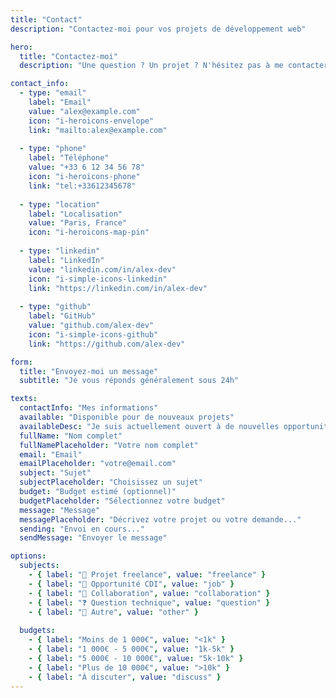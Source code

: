 ```yaml
---
title: "Contact"
description: "Contactez-moi pour vos projets de développement web"

hero:
  title: "Contactez-moi"
  description: "Une question ? Un projet ? N'hésitez pas à me contacter !"

contact_info:
  - type: "email"
    label: "Email"
    value: "alex@example.com"
    icon: "i-heroicons-envelope"
    link: "mailto:alex@example.com"
    
  - type: "phone" 
    label: "Téléphone"
    value: "+33 6 12 34 56 78"
    icon: "i-heroicons-phone"
    link: "tel:+33612345678"
    
  - type: "location"
    label: "Localisation"
    value: "Paris, France"
    icon: "i-heroicons-map-pin"
    
  - type: "linkedin"
    label: "LinkedIn"
    value: "linkedin.com/in/alex-dev"
    icon: "i-simple-icons-linkedin"
    link: "https://linkedin.com/in/alex-dev"
    
  - type: "github"
    label: "GitHub"
    value: "github.com/alex-dev"
    icon: "i-simple-icons-github"
    link: "https://github.com/alex-dev"

form:
  title: "Envoyez-moi un message"
  subtitle: "Je vous réponds généralement sous 24h"

texts:
  contactInfo: "Mes informations"
  available: "Disponible pour de nouveaux projets"
  availableDesc: "Je suis actuellement ouvert à de nouvelles opportunités freelance ou CDI."
  fullName: "Nom complet"
  fullNamePlaceholder: "Votre nom complet"
  email: "Email"
  emailPlaceholder: "votre@email.com"
  subject: "Sujet"
  subjectPlaceholder: "Choisissez un sujet"
  budget: "Budget estimé (optionnel)"
  budgetPlaceholder: "Sélectionnez votre budget"
  message: "Message"
  messagePlaceholder: "Décrivez votre projet ou votre demande..."
  sending: "Envoi en cours..."
  sendMessage: "Envoyer le message"

options:
  subjects:
    - { label: "💼 Projet freelance", value: "freelance" }
    - { label: "🏢 Opportunité CDI", value: "job" }
    - { label: "🤝 Collaboration", value: "collaboration" }
    - { label: "❓ Question technique", value: "question" }
    - { label: "💬 Autre", value: "other" }
  
  budgets:
    - { label: "Moins de 1 000€", value: "<1k" }
    - { label: "1 000€ - 5 000€", value: "1k-5k" }
    - { label: "5 000€ - 10 000€", value: "5k-10k" }
    - { label: "Plus de 10 000€", value: ">10k" }
    - { label: "À discuter", value: "discuss" }
---
```

